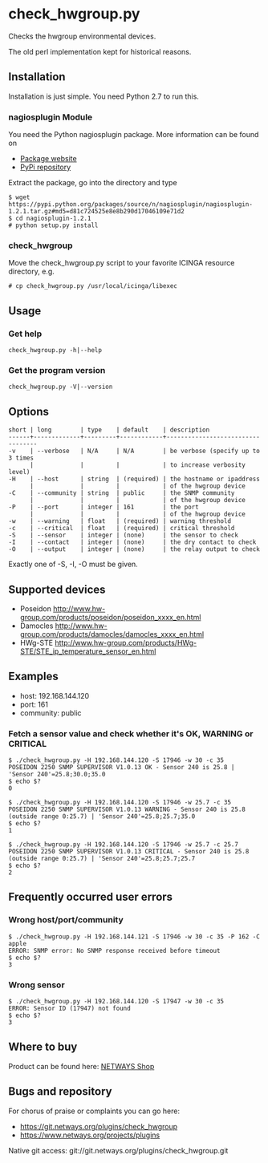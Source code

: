 check_hwgroup.py
================

Checks the hwgroup environmental devices.

The old perl implementation kept for historical reasons.

Installation
------------

Installation is just simple. You need Python 2.7 to run this.

### nagiosplugin Module

You need the Python nagiosplugin package. More information can be found on

* [Package website](http://pythonhosted.org/nagiosplugin/index.html)
* [PyPi repository](https://pypi.python.org/pypi/nagiosplugin/)

Extract the package, go into the directory and type

    $ wget https://pypi.python.org/packages/source/n/nagiosplugin/nagiosplugin-1.2.1.tar.gz#md5=d81c724525e8e8b290d17046109e71d2
    $ cd nagiosplugin-1.2.1
    # python setup.py install

### check_hwgroup

Move the check_hwgroup.py script to your favorite ICINGA resource directory, e.g.

    # cp check_hwgroup.py /usr/local/icinga/libexec

Usage
-----

### Get help

    check_hwgroup.py -h|--help

### Get the program version

    check_hwgroup.py -V|--version

Options
-------

    short | long        | type    | default    | description
    ------+-------------+---------+------------+----------------------------------
    -v    | --verbose   | N/A     | N/A        | be verbose (specify up to 3 times
          |             |         |            | to increase verbosity level)
    -H    | --host      | string  | (required) | the hostname or ipaddress
          |             |         |            | of the hwgroup device
    -C    | --community | string  | public     | the SNMP community
          |             |         |            | of the hwgroup device
    -P    | --port      | integer | 161        | the port
          |             |         |            | of the hwgroup device
    -w    | --warning   | float   | (required) | warning threshold
    -c    | --critical  | float   | (required) | critical threshold
    -S    | --sensor    | integer | (none)     | the sensor to check
    -I    | --contact   | integer | (none)     | the dry contact to check
    -O    | --output    | integer | (none)     | the relay output to check

Exactly one of -S, -I, -O must be given.

Supported devices
-----------------

* Poseidon  http://www.hw-group.com/products/poseidon/poseidon_xxxx_en.html
* Damocles  http://www.hw-group.com/products/damocles/damocles_xxxx_en.html
* HWg-STE   http://www.hw-group.com/products/HWg-STE/STE_ip_temperature_sensor_en.html

Examples
--------

* host:      192.168.144.120
* port:      161
* community: public

### Fetch a sensor value and check whether it's OK, WARNING or CRITICAL

    $ ./check_hwgroup.py -H 192.168.144.120 -S 17946 -w 30 -c 35
    POSEIDON 2250 SNMP SUPERVISOR V1.0.13 OK - Sensor 240 is 25.8 | 'Sensor 240'=25.8;30.0;35.0
    $ echo $?
    0
    
    $ ./check_hwgroup.py -H 192.168.144.120 -S 17946 -w 25.7 -c 35
    POSEIDON 2250 SNMP SUPERVISOR V1.0.13 WARNING - Sensor 240 is 25.8 (outside range 0:25.7) | 'Sensor 240'=25.8;25.7;35.0
    $ echo $?
    1
    
    $ ./check_hwgroup.py -H 192.168.144.120 -S 17946 -w 25.7 -c 25.7
    POSEIDON 2250 SNMP SUPERVISOR V1.0.13 CRITICAL - Sensor 240 is 25.8 (outside range 0:25.7) | 'Sensor 240'=25.8;25.7;25.7
    $ echo $?
    2

Frequently occurred user errors
-------------------------------

### Wrong host/port/community

    $ ./check_hwgroup.py -H 192.168.144.121 -S 17946 -w 30 -c 35 -P 162 -C apple
    ERROR: SNMP error: No SNMP response received before timeout
    $ echo $?
    3

### Wrong sensor

    $ ./check_hwgroup.py -H 192.168.144.120 -S 17947 -w 30 -c 35
    ERROR: Sensor ID (17947) not found
    $ echo $?
    3

Where to buy
------------

Product can be found here:
[NETWAYS Shop](http://shop.netways.de/ueberwachung/hw-group.html)

Bugs and repository
-------------------

For chorus of praise or complaints you can go here:

* https://git.netways.org/plugins/check_hwgroup
* https://www.netways.org/projects/plugins

Native git access: git://git.netways.org/plugins/check_hwgroup.git
